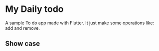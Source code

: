 # My Daily todo

A sample To do app made with Flutter.  It just make some operations like: add and remove.

## Show case


